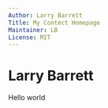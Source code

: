 ```yaml
---
Author: Larry Barrett
Title: My Contect Homepage
Maintainer: LB
License: MIT
---
```

# Larry Barrett
Hello world
